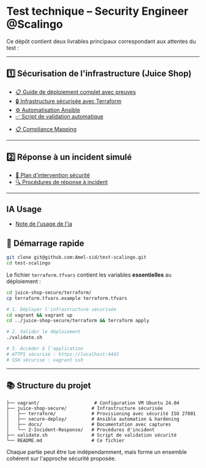 # Test technique – Security Engineer @Scalingo

Ce dépôt contient deux livrables principaux correspondant aux attentes du test :

---

## 1️⃣ Sécurisation de l'infrastructure (Juice Shop)

* [📋 Guide de déploiement complet avec preuves](./juice-shop-secure/docs/DEPLOYMENT_PROOF.md)
* [🔒 Infrastructure sécurisée avec Terraform](./juice-shop-secure/terraform/)
* [⚙️ Automatisation Ansible](./juice-shop-secure/secure-deploy/)
* [✅ Script de validation automatique](./validate.sh)
- [📋 Compliance Mapping](./juice-shop-secure/docs/COMPLIANCE_MAPPING.md)

---

## 2️⃣ Réponse à un incident simulé

* [🚨 Plan d'intervention sécurité](./juice-shop-secure/2-Incident-Response/)
* [🔍 Procédures de réponse à incident](./juice-shop-secure/2-Incident-Response/)

---
## IA Usage
*  [Note de l'usage de l'ia](./juice-shop-secure/docs/AI_USAGE.md)


## 🚀 Démarrage rapide
```bash
git clone git@github.com:Amel-sid/test-scalingo.git
cd test-scalingo
```
Le fichier `terraform.tfvars` contient les variables **essentielles** au déploiement :

```bash
cd juice-shop-secure/terraform/
cp terraform.tfvars.example terraform.tfvars
```

```bash
# 1. Déployer l'infrastructure sécurisée
cd vagrant && vagrant up
cd ../juice-shop-secure/terraform && terraform apply

# 2. Valider le déploiement
./validate.sh

# 3. Accéder à l'application
# HTTPS sécurisé : https://localhost:4443
# SSH sécurisé : vagrant ssh
```

---

## 📚 Structure du projet

```
├── vagrant/                    # Configuration VM Ubuntu 24.04
├── juice-shop-secure/         # Infrastructure sécurisée
│   ├── terraform/             # Provisioning avec sécurité ISO 27001
│   ├── secure-deploy/         # Ansible automation & hardening
│   ├── docs/                  # Documentation avec captures
│   └── 2-Incident-Response/   # Procédures d'incident
├── validate.sh                # Script de validation sécurité
└── README.md                  # Ce fichier
```

Chaque partie peut être lue indépendamment, mais forme un ensemble cohérent sur l'approche sécurité proposée.